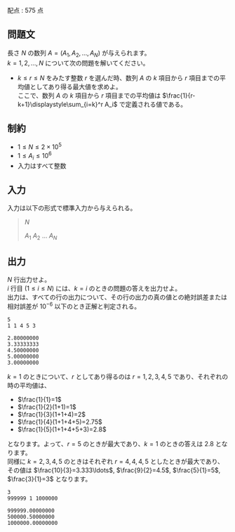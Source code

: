 配点 : $575$ 点

## 問題文

長さ $N$ の数列 $A=(A_1,A_2,\ldots,A_N)$ が与えられます。<br>
$k=1,2,\ldots,N$ について次の問題を解いてください。

- $k\leq r\leq N$ をみたす整数 $r$ を選んだ時、数列 $A$ の $k$ 項目から $r$ 項目までの平均値としてあり得る最大値を求めよ。<br>
ここで、数列 $A$ の $k$ 項目から $r$ 項目までの平均値は $\frac{1}{r-k+1}\displaystyle\sum_{i=k}^r A_i$ で定義される値である。

## 制約

- $1\leq N\leq 2\times 10^5$
- $1\leq A_i\leq 10^6$
- 入力はすべて整数

## 入力

入力は以下の形式で標準入力から与えられる。

> $N$
> 
> $A_1$ $A_2$ $\ldots$ $A_N$

## 出力

$N$ 行出力せよ。<br>
$i$ 行目 $(1\leq i\leq N)$ には、$k=i$ のときの問題の答えを出力せよ。<br>
出力は、すべての行の出力について、その行の出力の真の値との絶対誤差または相対誤差が $10^{-6}$ 以下のとき正解と判定される。

```input1
5
1 1 4 5 3
```

```output1
2.80000000
3.33333333
4.50000000
5.00000000
3.00000000
```

$k=1$ のときについて、$r$ としてあり得るのは $r=1,2,3,4,5$ であり、それぞれの時の平均値は、

- $\frac{1}{1}=1$
- $\frac{1}{2}(1+1)=1$
- $\frac{1}{3}(1+1+4)=2$
- $\frac{1}{4}(1+1+4+5)=2.75$
- $\frac{1}{5}(1+1+4+5+3)=2.8$

となります。よって、$r=5$ のときが最大であり、$k=1$ のときの答えは $2.8$ となります。<br>
同様に $k=2,3,4,5$ のときはそれぞれ $r=4,4,4,5$ としたときが最大であり、その値は $\frac{10}{3}=3.333\ldots$, $\frac{9}{2}=4.5$, $\frac{5}{1}=5$, $\frac{3}{1}=3$ となります。  

```input2
3
999999 1 1000000
```

```output2
999999.00000000
500000.50000000
1000000.00000000
```